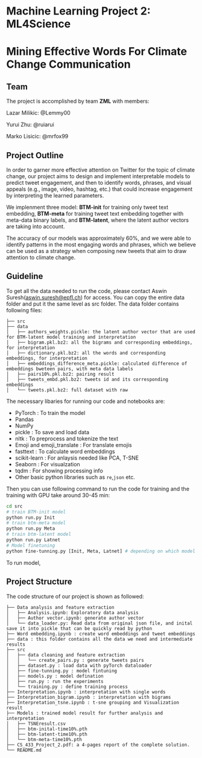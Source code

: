 # Machine Learning Project 2: ML4Science
# Mining Effective Words For Climate Change Communication


## Team
The project is accomplished by team **ZML** with members:

Lazar Milikic: @Lemmy00

Yurui Zhu: @ruiarui

Marko Lisicic: @mrfox99

## Project Outline

  In order to garner more effective attention on Twitter for the topic of climate change, our project aims to design and implement interpretable models to predict tweet engagement, and then to identify words, phrases, and visual appeals (e.g., image, video, hashtag, etc.) that could increase engagement by interpreting the learned parameters. 
  
We implenment three model: **BTM-init** for training only tweet text embedding, **BTM-meta** for training tweet text embedding together with meta-data binary labels, and **BTM-latent**, where the latent author vectors are taking into account.
  
 The accuracy of our models was approximately 60\%, and we were able to identify patterns in the most engaging words and phrases, which we believe can be used as a strategy when composing new tweets that aim to draw attention to climate change.


## Guideline

To get all the data needed to run the code, please contact Aswin Suresh(aswin.suresh@epfl.ch) for access. You can copy the entire data folder and put it the same level as src folder. The data folder contains following files:

```
├── src
├── data
│   ├── authors_weights.pickle: the latent author vector that are used for BTM-latent model training and interpretation
│   ├── bigram.pkl.bz2: all the bigrams and corresponding embeddings, for interpretation
│   ├── dictionary.pkl.bz2: all the words and corresponding embeddings, for interpretation
│   ├── embeddings_difference_meta.pickle: calculated difference of embeddings bweteen pairs, with meta data labels
│   ├── pairs10%.pkl.bz2: pairing result
│   ├── tweets_embd.pkl.bz2: tweets id and its corresponding embeddings
│   └── tweets.pkl.bz2: full dataset with raw 

```


The necessary libaries for running our code and notebooks are:

 - PyTorch : To train the model
 - Pandas 
 - NumPy
 - pickle : To save and load data 
 - nltk : To preprocess and tokenize the text
 - Emoji and emoji_translate : For translate emojis
 - fasttext : To calculate word embeddings
 - scikit-learn : For anlaysis needed like PCA, T-SNE
 - Seaborn : For visualzation
 - tqdm : For showing processing info
 - Other basic python libraries such as `re`,`json` etc.
 

 


Then you can use following command to run the code for training and the training with GPU take around 30-45 min:
```bash
cd src
# train BTM-init model 
python run.py Init 
# train btm-meta model
python run.py Meta
# train btm-latent model
python run.py Latnet 
# Model finetuning 
python fine-tunning.py [Init, Meta, Latnet] # depending on which model
```

To run model, 


## Project Structure

The code structure of our project is shown as followed:

```
├── Data analysis and feature extraction
│   ├── Analysis.ipynb: Exploratory data analysis
│   ├── Author vector.ipynb: generate author vector
│   └── data_loader.py: Read data from original json file, and inital save it into pickle that can be quickly read by python
├── Word embedding.ipynb : create word embeddings and tweet embeddings 
├── data : this folder contains all the data we need and intermediate results
├── src
│   ├── data cleaning and feature extraction
│   │   └── create_pairs.py : generate tweets pairs 
│   ├── dataset.py : load data with pyTorch dataloader
│   ├── fine-tunning.py : model fintuning
│   ├── models.py : model defination
│   ├── run.py : run the experiments
│   └── training.py : define training process
├── Interpretation.ipynb : interpretation with single words
├── Interpretation_bigram.ipynb : interpretation with bigrams
├── Interpretation_tsne.ipynb : t-sne grouping and Visualization result
├── Models : trained model result for further analysis and interpretation
│   ├── TSNEresult.csv
│   ├── btm-inital-time10%.pth
│   ├── btm-latent-time10%.pth
│   └── btm-meta-time10%.pth
├── CS_433_Project_2.pdf: a 4-pages report of the complete solution.
└── README.md
```




